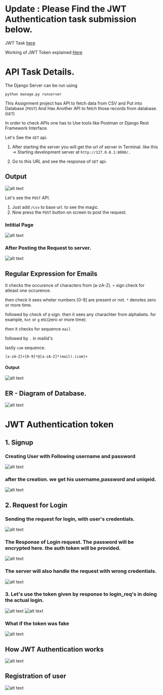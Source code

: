 # Update : Please Find the JWT Authentication task submission below. 
JWT Task [here](Readme#jwt-authentication-token)

Working of JWT Token explained [Here](Readme#how-jwt-authentication-works)


# API Task Details.
The Django Server can be run using 

`python manage.py runserver`

This Assignment project has API to fetch data from CSV and Put into Database (`POST`)
And Has Another API to fetch those records from database. (`GET`)

In order to check APIs one has to Use tools like Postman or Django Rest Framework Interface.

Let's See the `GET` api.

1. After starting the server you will get the url of server in Terminal.
   like this -> Starting development server at `http://127.0.0.1:8000/.`

2. Go to this URL and see the response of `GET` api.
 
## Output 
![alt text](image.png)


Let's see the `POST` API.
1. Just add `/csv` to base url. to see the magic.
2. Now press the `POST` button on screen to post the request.

### Intitial Page
![alt text](image-2.png)

### After Posting the Request to server.
![alt text](image-3.png)


## Regular Expression for Emails

It checks the occurence of characters from (a-zA-Z). `+` sign check for atleast one occurence.

then check it sees wheter numbers [0-9] are present or not. `*` denotes zero or more time.

followed by check of `@` sign.
then it sees any charachter from alphabets. for example, `hot` or `g` etc(zero or more time).

then it checks for sequence `mail`

followed by `.` in mailid's

lastly `com` sequence.

`[a-zA-Z]+[0-9]*@[a-zA-Z]*(mail).(com)+`

#### Output
![alt text](image-1.png)

## ER - Diagram of Database.
![alt text](image-4.png)


# JWT Authentication token
## 1. Signup
### Creating User with Following username and password
![alt text](image-5.png)

### after the creation. we get his username,password and uniqeid.
![alt text](image-6.png)

## 2. Request for Login
### Sending the request for login, with user's credentials.
![alt text](image-8.png)

### The Response of Login request. The password will be encrypted here. the auth token will be provided.
![alt text](image-11.png)

### The server will also handle the request with wrong credentials.
![alt text](image-9.png)

### 3. Let's use the token given by response to login_req's in doing the actual login. 
![alt text](image-7.png)
![alt text](image-10.png)

### What if the token was fake
![alt text](image-12.png)


## How JWT Authentication works 
![alt text](image-14.png)

## Registration of user
![alt text](image-13.png)
<!-- ## To do 
2. Adding Company table with unique constraint.
3. Foreign Key and Primary Key for Employee and Company. -->